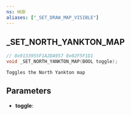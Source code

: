 ```yaml
---
ns: HUD
aliases: ["_SET_DRAW_MAP_VISIBLE"]
---
```

## _SET_NORTH_YANKTON_MAP

```c
// 0x9133955F1A2DA957 0x02F5F1D1
void _SET_NORTH_YANKTON_MAP(BOOL toggle);
```

```
Toggles the North Yankton map  
```

## Parameters
* **toggle**: 


